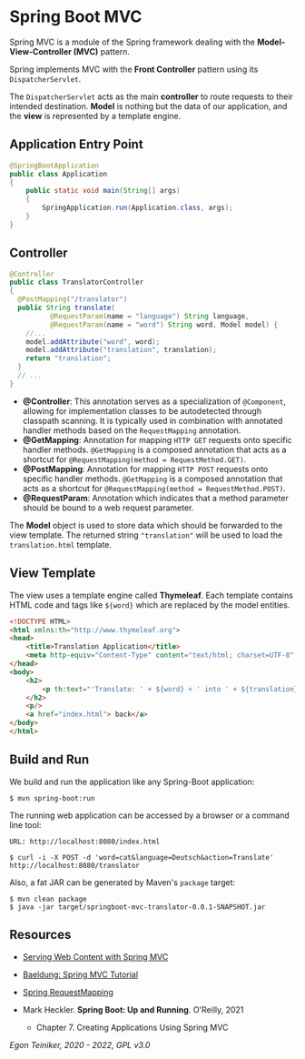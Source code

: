 # Spring Boot MVC  

Spring MVC is a module of the Spring framework dealing with the **Model-View-Controller (MVC)** 
pattern.

Spring implements MVC with the **Front Controller** pattern using its `DispatcherServlet`.

The `DispatcherServlet` acts as the main **controller** to route requests to their intended 
destination. 
**Model** is nothing but the data of our application, and the **view** is represented by a template 
engine.

## Application Entry Point 

```Java
@SpringBootApplication
public class Application
{
    public static void main(String[] args)
    {
        SpringApplication.run(Application.class, args);
    }
}
```

## Controller 

```Java
@Controller
public class TranslatorController 
{
  @PostMapping("/translator")
  public String translate(
          @RequestParam(name = "language") String language, 
          @RequestParam(name = "word") String word, Model model) {
    //...
    model.addAttribute("word", word);
    model.addAttribute("translation", translation);
    return "translation";
  }
  // ...
}
```
* **@Controller**: This annotation serves as a specialization of `@Component`, allowing for 
  implementation classes to be autodetected through classpath scanning. 
  It is typically used in combination with annotated handler methods based on the
  `RequestMapping` annotation.
* **@GetMapping**: Annotation for mapping `HTTP GET` requests onto specific handler methods.
  `@GetMapping` is a composed annotation that acts as a shortcut for `@RequestMapping(method = RequestMethod.GET)`.
* **@PostMapping**: Annotation for mapping `HTTP POST` requests onto specific handler methods.
  `@GetMapping` is a composed annotation that acts as a shortcut for `@RequestMapping(method = RequestMethod.POST)`.
* **@RequestParam**: Annotation which indicates that a method parameter should be bound to a web request parameter.

The **Model** object is used to store data which should be forwarded to the view template.
The returned string `"translation"` will be used to load the `translation.html` template.

## View Template 

The view uses a template engine called **Thymeleaf**. 
Each template contains HTML code and tags like `${word}` which are replaced by the model entities.

```HTML
<!DOCTYPE HTML>
<html xmlns:th="http://www.thymeleaf.org">
<head>
    <title>Translation Application</title>
    <meta http-equiv="Content-Type" content="text/html; charset=UTF-8" />
</head>
<body>
    <h2>
        <p th:text="'Translate: ' + ${word} + ' into ' + ${translation}" />
    </h2>
    <p/>
    <a href="index.html"> back</a>
</body>
</html>
```

## Build and Run

We build and run the application like any Spring-Boot application:
```
$ mvn spring-boot:run 
```

The running web application can be accessed by a browser or a command line tool:
```
URL: http://localhost:8080/index.html

$ curl -i -X POST -d 'word=cat&language=Deutsch&action=Translate' http://localhost:8080/translator
```


Also, a fat JAR can be generated by Maven's `package` target: 
```
$ mvn clean package
$ java -jar target/springboot-mvc-translator-0.0.1-SNAPSHOT.jar
```

## Resources

* [Serving Web Content with Spring MVC](https://spring.io/guides/gs/serving-web-content/)

* [Baeldung: Spring MVC Tutorial](https://www.baeldung.com/spring-mvc-tutorial)
* [Spring RequestMapping](https://www.baeldung.com/spring-requestmapping)

* Mark Heckler. **Spring Boot: Up and Running**. O'Reilly, 2021
  * Chapter 7. Creating Applications Using Spring MVC


*Egon Teiniker, 2020 - 2022, GPL v3.0*